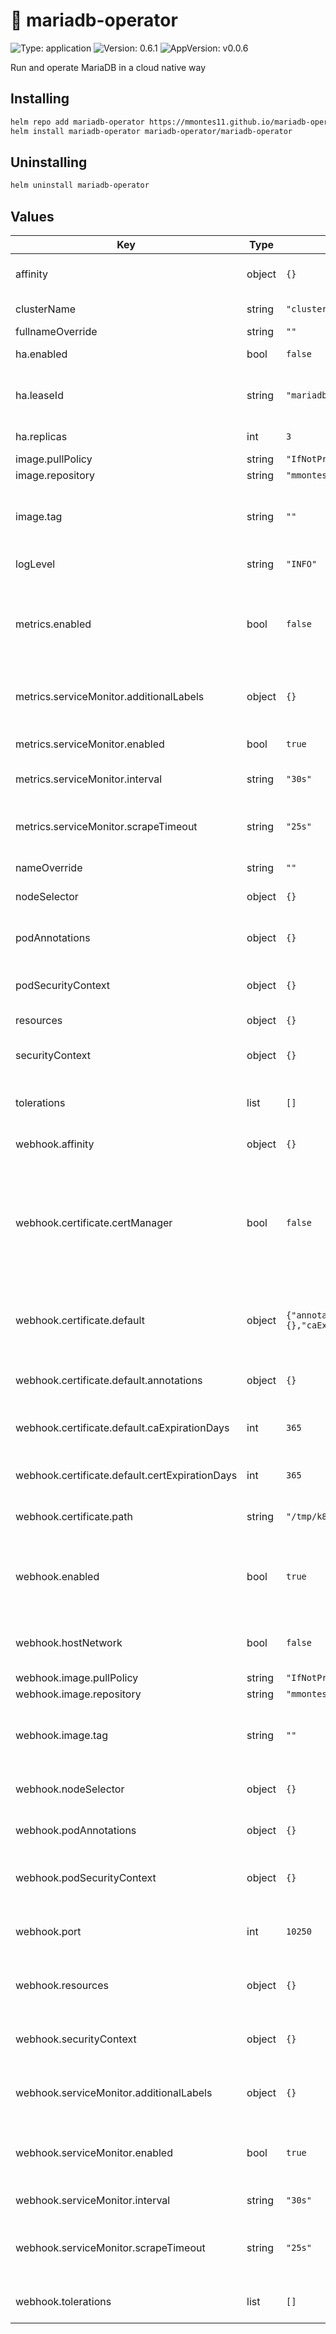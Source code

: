 

# 🦭 mariadb-operator

[//]: # (README.md generated by gotmpl. DO NOT EDIT.)

![Type: application](https://img.shields.io/badge/Type-application-informational?style=flat-square) ![Version: 0.6.1](https://img.shields.io/badge/Version-0.6.1-informational?style=flat-square) ![AppVersion: v0.0.6](https://img.shields.io/badge/AppVersion-v0.0.6-informational?style=flat-square)

Run and operate MariaDB in a cloud native way

## Installing
```bash
helm repo add mariadb-operator https://mmontes11.github.io/mariadb-operator
helm install mariadb-operator mariadb-operator/mariadb-operator
```

## Uninstalling
```bash
helm uninstall mariadb-operator
```

## Values

| Key | Type | Default | Description |
|-----|------|---------|-------------|
| affinity | object | `{}` | Affinity to add to controller Pod |
| clusterName | string | `"cluster.local"` | Cluster DNS name |
| fullnameOverride | string | `""` |  |
| ha.enabled | bool | `false` | Enable high availability |
| ha.leaseId | string | `"mariadb.mmontes.io"` | Lease resource name to be used for leader election |
| ha.replicas | int | `3` | Number of replicas |
| image.pullPolicy | string | `"IfNotPresent"` |  |
| image.repository | string | `"mmontes11/mariadb-operator"` |  |
| image.tag | string | `""` | Image tag to use. By default the chart appVersion is used |
| logLevel | string | `"INFO"` | Controller log level |
| metrics.enabled | bool | `false` | Enable prometheus metrics. Prometheus must be installed in the cluster |
| metrics.serviceMonitor.additionalLabels | object | `{}` | Labels to be added to the controller ServiceMonitor |
| metrics.serviceMonitor.enabled | bool | `true` | Enable controller ServiceMonitor |
| metrics.serviceMonitor.interval | string | `"30s"` | Interval to scrape metrics |
| metrics.serviceMonitor.scrapeTimeout | string | `"25s"` | Timeout if metrics can't be retrieved in given time interval |
| nameOverride | string | `""` |  |
| nodeSelector | object | `{}` | Node selectors to add to controller Pod |
| podAnnotations | object | `{}` | Annotations to add to controller Pod |
| podSecurityContext | object | `{}` | Security context to add to controller container |
| resources | object | `{}` |  |
| securityContext | object | `{}` | Security context to add to controller Pod |
| tolerations | list | `[]` | Tolerations to add to controller Pod |
| webhook.affinity | object | `{}` | Affinity to add to controller Pod |
| webhook.certificate.certManager | bool | `false` | Use cert-manager to issue and rotate the certificate. If set to false, a default certificate will be used. |
| webhook.certificate.default | object | `{"annotations":{},"caExpirationDays":365,"certExpirationDays":365}` | Default certificate generated when the chart is installed or upgraded. |
| webhook.certificate.default.annotations | object | `{}` | Annotations for certificate Secret. |
| webhook.certificate.default.caExpirationDays | int | `365` | Certificate authority expiration in days. |
| webhook.certificate.default.certExpirationDays | int | `365` | Certificate expiration in days. |
| webhook.certificate.path | string | `"/tmp/k8s-webhook-server/serving-certs"` | Path where the certificate will be mounted. |
| webhook.enabled | bool | `true` | Enable webhooks. Cert-manager must be installed in the cluster |
| webhook.hostNetwork | bool | `false` | Expose the webhook server in the host network |
| webhook.image.pullPolicy | string | `"IfNotPresent"` |  |
| webhook.image.repository | string | `"mmontes11/mariadb-operator"` |  |
| webhook.image.tag | string | `""` | Image tag to use. By default the chart appVersion is used |
| webhook.nodeSelector | object | `{}` | Node selectors to add to controller Pod |
| webhook.podAnnotations | object | `{}` | Annotations to add to webhook Pod |
| webhook.podSecurityContext | object | `{}` | Security context to add to webhook container |
| webhook.port | int | `10250` | Port to be used by the webhook server |
| webhook.resources | object | `{}` | Resources to add to webhook container |
| webhook.securityContext | object | `{}` | Security context to add to webhook Pod |
| webhook.serviceMonitor.additionalLabels | object | `{}` | Labels to be added to the webhook ServiceMonitor |
| webhook.serviceMonitor.enabled | bool | `true` | Enable webhook ServiceMonitor. Metrics must be enabled |
| webhook.serviceMonitor.interval | string | `"30s"` | Interval to scrape metrics |
| webhook.serviceMonitor.scrapeTimeout | string | `"25s"` | Timeout if metrics can't be retrieved in given time interval |
| webhook.tolerations | list | `[]` | Tolerations to add to controller Pod |
